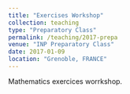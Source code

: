 ```yaml
---
title: "Exercises Workshop"
collection: teaching
type: "Preparatory Class"
permalink: /teaching/2017-prepa
venue: "INP Preparatory Class"
date: 2017-01-09
location: "Grenoble, FRANCE"
---
```


Mathematics exercices worrkshop. 
